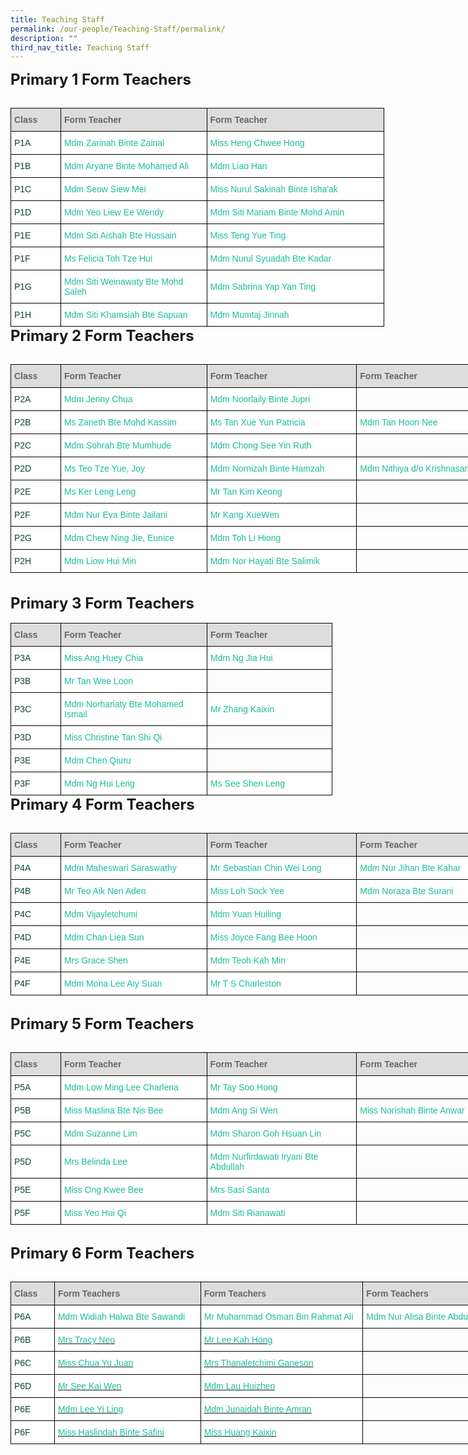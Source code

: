 ```yaml
---
title: Teaching Staff
permalink: /our-people/Teaching-Staff/permalink/
description: ""
third_nav_title: Teaching Staff
---
```

<style type="text/css">
.tg  {border-collapse:collapse;border-spacing:0;margin:0px auto;}
.tg td{border-color:black;border-style:solid;border-width:1px;font-family:Arial, sans-serif;font-size:14px;
  overflow:hidden;padding:10px 5px;word-break:normal;}
.tg th{border-color:black;border-style:solid;border-width:1px;font-family:Arial, sans-serif;font-size:14px;
  font-weight:normal;overflow:hidden;padding:10px 5px;word-break:normal;}
.tg .tg-yhj3{background-color:#FFF;color:#0C463A;text-align:left;vertical-align:middle}
.tg .tg-feqv{background-color:#DDD;color:#666;font-weight:bold;text-align:left;vertical-align:middle}
.tg .tg-o5fr{background-color:#FFF;color:#FD6500;text-align:left;vertical-align:middle}
</style>
<table align="left" class="tg" style="undefined; table-layout: fixed; width: 598px">
<colgroup>
<col style="width: 80px">
<col style="width: 234px">
<col style="width: 284px">
</colgroup>
<tbody>
 <tr>
		<td class="tg-feqv"><span style="color:#666;background-color:#DDD"><b>Class</b></span></td>
		<td class="tg-feqv"><span style="color:#666;background-color:#DDD"><b>Form Teacher</b></span></td>
		<td class="tg-feqv"><span style="color:#666;background-color:#DDD"><b>Form Teacher</b></span></td>
  </tr>
  
<span style="font-size:24px"><b>Primary 1 Form Teachers</b></span><br><br>
	<tr>
    <td class="tg-yhj3">P1A<br></td>
    <td class="tg-yhj3"><a href="mailto:zarinah_zainal@moe.edu.sg" style="text-decoration:none; color:#1ABC9C">Mdm Zarinah Binte Zainal</a><br></td>
<td class="tg-yhj3"><a href="mailto:heng_chwee_hong@moe.edu.sg" style="text-decoration:none; color:#1ABC9C">Miss Heng Chwee Hong</a><br></td>
</tr>
<tr>
    <td class="tg-yhj3">P1B<br></td>
    <td class="tg-yhj3"><a href="mailto:aryane_mohamed_ali@moe.edu.sg" style="text-decoration:none; color:#1ABC9C">Mdm Aryane Binte Mohamed Ali</a><br></td>
		<td class="tg-yhj3"><a href="mailto:liao_han@moe.edu.sg" style="text-decoration:none; color:#1ABC9C">Mdm Liao Han</a><br></td>
  </tr>
	<tr>
    <td class="tg-yhj3">P1C<br></td>
    <td class="tg-yhj3"><a href="mailto:seow_siew_mei@moe.edu.sg" style="text-decoration:none;color:#1ABC9C">Mdm Seow Siew Mei</a><br></td>
<td class="tg-yhj3"><a href="mailto:nurul_sakinah_ishaak@moe.edu.sg" style="text-decoration:none;color:#1ABC9C">Miss Nurul Sakinah Binte Isha'ak</a><br></td>
</tr>
	<tr>
    <td class="tg-yhj3">P1D<br></td>
    <td class="tg-yhj3"><a href="mailto:yeo_liew_ee_wendy@moe.edu.sg" style="text-decoration:none;color:#1ABC9C">Mdm Yeo Liew Ee Wendy</a><br></td>
		<td class="tg-yhj3"><a href="mailto:siti_mariam_mohd_amin@moe.edu.sg" style="text-decoration:none;color:#1ABC9C">Mdm Siti Mariam Binte Mohd Amin</a><br></td>
</tr>
	<tr>
    <td class="tg-yhj3">P1E<br></td>
    <td class="tg-yhj3"><a href="mailto:siti_aishah_hussain@moe.edu.sg" style="text-decoration:none;color:#1ABC9C">Mdm Siti Aishah Bte Hussain</a><br></td>
		<td class="tg-yhj3"><a href="mailto:teng_yue_ting@moe.edu.sg" style="text-decoration:none;color:#1ABC9C">Miss Teng Yue Ting</a><br></td>
 </tr>
	<tr>
    <td class="tg-yhj3">P1F<br></td>
    <td class="tg-yhj3"><a href="mailto:toh_sze_hui@moe.edu.sg" style="text-decoration:none;color:#1ABC9C">Ms Felicia Toh Tze Hui</a><br></td>
<td class="tg-yhj3"><a href="mailto:nurul_syuadah_kadar@moe.edu.sg" style="text-decoration:none;color:#1ABC9C">Mdm Nurul Syuadah Bte Kadar</a><br></td>
</tr>
<tr>
<td class="tg-yhj3">P1G<br></td>
<td class="tg-yhj3"><a href="mailto:siti_weinawaty_mohd_salleh@moe.edu.sg" style="text-decoration:none;color:#1ABC9C">Mdm Siti Weinawaty Bte Mohd Saleh</a><br></td>
<td class="tg-yhj3"><a href="mailto:yap_yan_ting_sabrina@moe.edu.sg" style="text-decoration:none;color:#1ABC9C">Mdm Sabrina Yap Yan Ting</a><br></td>
</tr>
	
<tr>
<td class="tg-yhj3">P1H<br></td>
<td class="tg-yhj3"><a href="mailto:siti_khamsiah_sapuan@moe.edu.sg" style="text-decoration:none;color:#1ABC9C">Mdm Siti Khamsiah Bte Sapuan</a><br></td>
<td class="tg-yhj3"><a href="mailto:mailto:mumtaj_jinnah@moe.edu.sg" style="text-decoration:none;color:#1ABC9C">Mdm Mumtaj Jinnah</a><br></td>
</tr>
</tbody>
</table>
<br>
<table class="tg" style="undefined;table-layout: fixed; width: 834px">
<colgroup>
<col style="width: 80px">
<col style="width: 234px">
<col style="width: 240px">
<col style="width: 280px">
</colgroup>
<tbody>
  <tr>
		<td class="tg-feqv"><span style="color:#666;background-color:#DDD"><b>Class</b></span></td>
		<td class="tg-feqv"><span style="color:#666;background-color:#DDD"><b>Form Teacher</b></span></td>
		<td class="tg-feqv"><span style="color:#666;background-color:#DDD"><b>Form Teacher</b></span></td>
		<td class="tg-feqv"><span style="color:#666;background-color:#DDD"><b>Form Teacher</b></span></td>
  </tr>
  
<span style="font-size:24px"><b>Primary 2 Form Teachers</b></span><br><br>	
<tr>
 <td class="tg-yhj3">P2A<br></td>
 <td class="tg-yhj3"><a href="mailto:chua_baofeng_jenny@moe.edu.sg" style="text-decoration:none;color:#1ABC9C">Mdm Jenny Chua</a><br></td>
<td class="tg-yhj3"><a href="mailto:noorlaily_jupri@moe.edu.sg" style="text-decoration:none;color:#1ABC9C">Mdm Noorlaily Binte Jupri</a><br></td>
<td><br></td>
</tr>
<tr>
<td class="tg-yhj3">P2B<br></td>
<td class="tg-yhj3"><a href="mailto:zaneth_mohd_kassim@moe.edu.sg" style="text-decoration:none;color:#1ABC9C">Ms Zaneth Bte Mohd Kassim</a><br></td>
<td class="tg-yhj3"><a href="mailto:tan_xue_yun_patricia@moe.edu.sg" style="text-decoration:none;color:#1ABC9C">Ms Tan Xue Yun Patricia</a><br></td>
<td class="tg-yhj3"><a href="mailto:tan_hoon_nee@moe.edu.sg" style="text-decoration:none;color:#1ABC9C">Mdm Tan Hoon Nee</a><br></td>
</tr>
<tr>
<td class="tg-yhj3">P2C<br></td>
<td class="tg-yhj3"><a href="mailto:sohrah_mumhude@moe.edu.sg" style="text-decoration:none;color:#1ABC9C">Mdm Sohrah Bte Mumhude</a><br></td>
<td class="tg-yhj3"><a href="mailto:chong_see_yin@moe.edu.sg" style="text-decoration:none;color:#1ABC9C">Mdm Chong See Yin Ruth</a><br></td>
<td><br></td>
</tr>
<tr>
<td class="tg-yhj3">P2D<br></td>
<td class="tg-yhj3"><a href="mailto:teo_tze_yue_joy@moe.edu.sg" style="text-decoration:none;color:#1ABC9C">Ms Teo Tze Yue, Joy</a><br></td>
<td class="tg-yhj3"><a href="mailto:nornizah_hamzah@moe.edu.sg" style="text-decoration:none;color:#1ABC9C">Mdm Nornizah Binte Hamzah</a><br></td>
<td class="tg-yhj3"><a href="mailto:nithiya_krishnasamy@moe.edu.sg" style="text-decoration:none;color:#1ABC9C">Mdm Nithiya d/o Krishnasamy</a><br></td>
</tr>
<tr>
<td class="tg-yhj3">P2E<br></td>
<td class="tg-yhj3"><a href="mailto:ker_leng_leng@moe.edu.sg" style="text-decoration:none;color:#1ABC9C">Ms Ker Leng Leng</a><br></td>
<td class="tg-yhj3"><a href="mailto:tan_kim_keong@moe.edu.sg" style="text-decoration:none;color:#1ABC9C">Mr Tan Kim Keong</a><br></td>
<td><br></td>
</tr>
<tr>
<td class="tg-yhj3">P2F<br></td>
<td class="tg-yhj3"><a href="mailto:nur_eva_jailani@moe.edu.sg" style="text-decoration:none;color:#1ABC9C">Mdm Nur Eva Binte Jailani</a><br></td>
<td class="tg-yhj3"><a href="mailto:kang_xue_wen@moe.edu.sg" style="text-decoration:none;color:#1ABC9C">Mr Kang XueWen</a><br></td>
<td><br></td>
</tr>
<tr>
<td class="tg-yhj3">P2G<br></td>
 <td class="tg-yhj3"><a href="mailto:chew_ning_jie_eunice@moe.edu.sg" style="text-decoration:none;color:#1ABC9C">Mdm Chew Ning Jie, Eunice</a><br></td>
<td class="tg-yhj3"><a href="mailto:toh_li_hiong@moe.edu.sg" style="text-decoration:none;color:#1ABC9C">Mdm Toh Li Hiong</a><br></td>
<td><br></td>
</tr>
<tr>
<td class="tg-yhj3">P2H<br></td>
<td class="tg-yhj3"><a href="mailto:liow_hui_min@moe.edu.sg" style="text-decoration:none;color:#1ABC9C">Mdm Liow Hui Min</a><br></td>
<td class="tg-yhj3"><a href="mailto:nor_hayati_salimik@moe.edu.sg" style="text-decoration:none;color:#1ABC9C">Mdm Nor Hayati Bte Salimik</a><br></td>
<td><br></td>
</tr>
</tbody>
</table>
			
<table align="left" class="tg" style="undefined; table-layout: fixed; width: 598px">
<colgroup>
<col style="width: 80px">
<col style="width: 234px">
<col style="width: 200px">
</colgroup>
<tbody>
<tr>
		<td class="tg-feqv"><span style="color:#666;background-color:#DDD"><b>Class</b></span></td>
		<td class="tg-feqv"><span style="color:#666;background-color:#DDD"><b>Form Teacher</b></span></td>
		<td class="tg-feqv"><span style="color:#666;background-color:#DDD"><b>Form Teacher</b></span></td>
  </tr>
  <br><br>
<span style="font-size:24px"><b>Primary 3 Form Teachers</b></span><br><br>
<tr>
<td class="tg-yhj3">P3A<br></td>
<td class="tg-yhj3"><a href="mailto:ang_huey_chia@moe.edu.sg" style="text-decoration:none;color:#1ABC9C">Miss Ang Huey Chia</a><br></td>
<td class="tg-yhj3"><a href="mailto:ng_jia_hui@moe.edu.sg" style="text-decoration:none;color:#1ABC9C">Mdm Ng Jia Hui</a><br></td>
</tr>
<tr>
<td class="tg-yhj3">P3B<br></td>
<td class="tg-yhj3"><a href="mailto:tan_wee_loon@moe.edu.sg" style="text-decoration:none;color:#1ABC9C">Mr Tan Wee Loon</a><br></td>
<td><br></td>
</tr>
<tr>
<td class="tg-yhj3">P3C<br></td>
 <td class="tg-yhj3"><a href="mailto:norhariaty_mohamed_ismail@moe.edu.sg" style="text-decoration:none;color:#1ABC9C">Mdm Norhariaty Bte Mohamed Ismail</a><br></td>
<td class="tg-yhj3"><a href="mailto:zhang_kaixin@moe.edu.sg" style="text-decoration:none;color:#1ABC9C">Mr Zhang Kaixin</a><br></td>
</tr>
<tr>
<td class="tg-yhj3">P3D<br></td>
<td class="tg-yhj3"><a href="mailto:tan_shi_qi_christine@moe.edu.sg" style="text-decoration:none;color:#1ABC9C">Miss Christine Tan Shi Qi</a><br></td>
<td><br></td>
</tr>
<tr>
<td class="tg-yhj3">P3E<br></td>
<td class="tg-yhj3"><a href="mailto:chen_qiuru@moe.edu.sg" style="text-decoration:none;color:#1ABC9C">Mdm Chen Qiuru</a><br></td>
<td><br></td>
</tr>
<tr>
<td class="tg-yhj3">P3F<br></td>
<td class="tg-yhj3"><a href="mailto:ng_hui_leng@moe.edu.sg" style="text-decoration:none;color:#1ABC9C">Mdm Ng Hui Leng</a><br></td>
<td class="tg-yhj3"><a href="mailto:see_shen_leng@moe.edu.sg" style="text-decoration:none;color:#1ABC9C">Ms See Shen Leng</a><br></td>
</tr>
</tbody>
</table>
<br>
<table class="tg" style="undefined;table-layout: fixed; width: 794px">
<colgroup>
<col style="width: 80px">
<col style="width: 234px">
<col style="width: 240px">
<col style="width: 240px">
</colgroup>
<tbody>
  <tr>
		<td class="tg-feqv"><span style="color:#666;background-color:#DDD"><b>Class</b></span></td>
		<td class="tg-feqv"><span style="color:#666;background-color:#DDD"><b>Form Teacher</b></span></td>
		<td class="tg-feqv"><span style="color:#666;background-color:#DDD"><b>Form Teacher</b></span></td>
		<td class="tg-feqv"><span style="color:#666;background-color:#DDD"><b>Form Teacher</b></span></td>
  </tr>
  
<span style="font-size:24px"><b>Primary 4 Form Teachers</b></span><br><br>
<tr>
<td class="tg-yhj3">P4A<br></td>
<td class="tg-yhj3"><a href="mailto:maheswari_saraswathy@moe.edu.sg" style="text-decoration:none;color:#1ABC9C">Mdm Maheswari Saraswathy</a><br></td>
<td class="tg-yhj3"><a href="mailto:chin_wei_long_sebastian@moe.edu.sg" style="text-decoration:none;color:#1ABC9C">Mr Sebastian Chin Wei Long</a><br></td>
<td class="tg-yhj3"><a href="mailto:nur_jihan_kahar@moe.edu.sg" style="text-decoration:none;color:#1ABC9C">Mdm Nur Jihan Bte Kahar</a><br></td>
</tr>
<tr>
<td class="tg-yhj3">P4B<br></td>
<td class="tg-yhj3"><a href="mailto:teo_aik_nen_aden@moe.edu.sg" style="text-decoration:none;color:#1ABC9C">Mr Teo Aik Nen Aden</a><br></td>
<td class="tg-yhj3"><a href="mailto:loh_sock_yee@moe.edu.sg" style="text-decoration:none;color:#1ABC9C">Miss Loh Sock Yee</a><br></td>
<td class="tg-yhj3"><a href="mailto:noraza_surani@moe.edu.sg" style="text-decoration:none;color:#1ABC9C">Mdm Noraza Bte Surani</a><br></td>
</tr>
<tr>
<td class="tg-yhj3">P4C<br></td>
<td class="tg-yhj3"><a href="mailto:vijayletchumi_periasamy@moe.edu.sg"  style="text-decoration:none;color:#1ABC9C">Mdm Vijayletchumi</a><br></td>
<td class="tg-yhj3"><a href="mailto:yuan_huiling@moe.edu.sg" style="text-decoration:none;color:#1ABC9C">Mdm Yuan Huiling</a><br></td>
<td><br></td>
</tr>
<tr>
<td class="tg-yhj3">P4D<br></td>
<td class="tg-yhj3"><a href="mailto:chan_liea_sun@moe.edu.sg" style="text-decoration:none;color:#1ABC9C">Mdm Chan Liea Sun</a><br></td>
<td class="tg-yhj3"><a href="mailto:fang_bee_hoon@moe.edu.sg" style="text-decoration:none;color:#1ABC9C">Miss Joyce Fang Bee Hoon</a><br></td>
<td><br></td>
</tr>
<tr>
<td class="tg-yhj3">P4E<br></td>
<td class="tg-yhj3"><a href="mailto:teo_xue_hua_grace@moe.edu.sg" style="text-decoration:none;color:#1ABC9C">Mrs Grace Shen</a><br></td>
<td class="tg-yhj3"><a href="mailto:teoh_kah_min@moe.edu.sg" style="text-decoration:none;color:#1ABC9C">Mdm Teoh Kah Min</a><br></td>
<td><br></td>
</tr>
<tr>
<td class="tg-yhj3">P4F<br></td>
<td class="tg-yhj3"><a href="mailto:lee_aiy_suan_mona@moe.edu.sg" style="text-decoration:none;color:#1ABC9C">Mdm Mona Lee Aiy Suan</a><br></td>
<td class="tg-yhj3"><a href="mailto:ts_charleston@moe.edu.sg" style="text-decoration:none;color:#1ABC9C">Mr T S Charleston</a><br></td>
<td><br></td>
</tr>
</tbody>
</table>
<br>	
<table class="tg" style="undefined;table-layout: fixed; width: 794px">
<colgroup>
<col style="width: 80px">
<col style="width: 234px">
<col style="width: 240px">
<col style="width: 240px">
</colgroup>
<tbody>
  <tr>
		<td class="tg-feqv"><span style="color:#666;background-color:#DDD"><b>Class</b></span></td>
		<td class="tg-feqv"><span style="color:#666;background-color:#DDD"><b>Form Teacher</b></span></td>
		<td class="tg-feqv"><span style="color:#666;background-color:#DDD"><b>Form Teacher</b></span></td>
		<td class="tg-feqv"><span style="color:#666;background-color:#DDD"><b>Form Teacher</b></span></td>
  </tr>
  
<span style="font-size:24px"><b>Primary 5 Form Teachers</b></span><br><br>
	<tr>
    <td class="tg-yhj3">P5A<br></td>
    <td class="tg-yhj3"><a href="mailto:low_ming_lee_charlena@moe.edu.sg" style="text-decoration:none;color:#1ABC9C">Mdm Low Ming Lee Charlena</a><br></td>
<td class="tg-yhj3"><a href="mailto:tay_soo_hong@moe.edu.sg" style="text-decoration:none;color:#1ABC9C">Mr Tay Soo Hong</a><br></td>
<td><br></td>
</tr>
<tr>
<td class="tg-yhj3">P5B<br></td>
<td class="tg-yhj3"><a href="mailto:maslina_nis_bee@moe.edu.sg" style="text-decoration:none;color:#1ABC9C">Miss Maslina Bte Nis Bee</a><br></td>
<td class="tg-yhj3"><a href="mailto:ang_si_wen@moe.edu.sg" style="text-decoration:none;color:#1ABC9C">Mdm Ang Si Wen</a><br></td>
<td class="tg-yhj3"><a href="mailto:norishah_anwar@moe.edu.sg" style="text-decoration:none;color:#1ABC9C">Miss Norishah Binte Anwar</a><br></td>
</tr>
<tr>
<td class="tg-yhj3">P5C<br></td>
<td class="tg-yhj3"><a href="mailto:lim_suzanne@moe.edu.sg" style="text-decoration:none;color:#1ABC9C">Mdm Suzanne Lim</a><br></td>
<td class="tg-yhj3"><a href="mailto:sharon_goh_hsuan_lin@moe.edu.sg" style="text-decoration:none;color:#1ABC9C">Mdm Sharon Goh Hsuan Lin</a><br></td>
<td><br></td>
</tr>
<tr>
<td class="tg-yhj3">P5D<br></td>
 <td class="tg-yhj3"><a href="mailto:cheong_kah_wai@moe.edu.sg" style="text-decoration:none;color:#1ABC9C">Mrs Belinda Lee</a><br></td>
<td class="tg-yhj3"><a href="mailto:nurfirdawati_iryani_abdull@moe.edu.sg" style="text-decoration:none;color:#1ABC9C">Mdm Nurfirdawati Iryani Bte Abdullah</a><br></td>
<td><br></td>
</tr>
<tr>
 <td class="tg-yhj3">P5E<br></td>
 <td class="tg-yhj3"><a href="mailto:ong_kwee_bee@moe.edu.sg" style="text-decoration:none;color:#1ABC9C">Miss Ong Kwee Bee</a><br></td>
<td class="tg-yhj3"><a href="mailto:sasi_santa@moe.edu.sg" style="text-decoration:none;color:#1ABC9C">Mrs Sasi Santa</a><br></td>
<td><br></td>
</tr>
<tr>
<td class="tg-yhj3">P5F<br></td>
    <td class="tg-yhj3"><a href="mailto:yeo_hui_qi@moe.edu.sg" style="text-decoration:none;color:#1ABC9C">Miss Yeo Hui Qi</a><br></td>
<td class="tg-yhj3"><a href="mailto:siti_rianawati_shukor@moe.edu.sg" style="text-decoration:none;color:#1ABC9C">Mdm Siti Rianawati</a><br></td>
<td><br></td>
</tr>
</tbody>
</table>
<br>
<table class="tg" style="undefined;table-layout: fixed; width: 834px">
<colgroup>
<col style="width: 70px">
<col style="width: 234px">
<col style="width: 260px">
<col style="width: 270px">
</colgroup>
<tbody>
  <tr>
		<td class="tg-feqv"><span style="color:#666;background-color:#DDD"><b>Class</b></span></td>
		<td class="tg-feqv"><span style="color:#666;background-color:#DDD"><b>Form Teachers</b></span></td>
		<td class="tg-feqv"><span style="color:#666;background-color:#DDD"><b>Form Teachers</b></span></td>
		<td class="tg-feqv"><span style="color:#666;background-color:#DDD"><b>Form Teachers</b></span></td>
  </tr>
  
<span style="font-size:24px"><b>Primary 6 Form Teachers</b></span><br><br>
	<tr>
 <td class="tg-yhj3">P6A<br></td>
 <td class="tg-yhj3"><a href="mailto:widiah_halwa_sawandi@moe.edu.sg" style="text-decoration:none;color:#1ABC9C">Mdm Widiah Halwa Bte Sawandi</a><br></td>
<td class="tg-yhj3"><a href="mailto:muhammad_osman_rahmat_ali@moe.edu.sg" style="text-decoration:none;color:#1ABC9C">Mr Muhammad Osman Bin Rahmat Ali</a><br></td>
<td class="tg-yhj3"><a href="mailto:nur_alisa_abdul_samad@moe.edu.sg" style="text-decoration:none;color:#1ABC9C">Mdm Nur Alisa Binte Abdul Samad</a><br></td>
  </tr>
	<tr>
    <td class="tg-yhj3">P6B<br></td>
    <td class="tg-yhj3"><a href="mailto:goh_seow_wen@moe.edu.sg"><span style="text-decoration:none;color:#1ABC9C">Mrs Tracy Neo</span></a><br></td>
		<td class="tg-yhj3"><a href="mailto:lee_kah_hong@schools.gov.sg"><span style="text-decoration:none;color:#1ABC9C">Mr Lee Kah Hong</span></a><br></td>
		<td><br></td>
  </tr>
	<tr>
    <td class="tg-yhj3">P6C<br></td>
    <td class="tg-yhj3"><a href="mailto:chua_yu_juan@moe.edu.sg"><span style="text-decoration:none;color:#1ABC9C">Miss Chua Yu Juan</span></a><br></td>
		<td class="tg-yhj3"><a href="mailto:thanaletchimi_ganeson@moe.edu.sg"><span style="text-decoration:none;color:#1ABC9C">Mrs Thanaletchimi Ganeson</span></a><br></td>
		<td><br></td>
  </tr>
	<tr>
    <td class="tg-yhj3">P6D<br></td>
    <td class="tg-yhj3"><a href="mailto:see_kai_wen@moe.edu.sg"><span style="text-decoration:none;color:#1ABC9C">Mr See Kai Wen</span></a><br></td>
		<td class="tg-yhj3"><a href="mailto:lau_huizhen@moe.edu.sg"><span style="text-decoration:none;color:#1ABC9C">Mdm Lau Huizhen</span></a><br></td>
		<td><br></td>
  </tr>
	<tr>
    <td class="tg-yhj3">P6E<br></td>
    <td class="tg-yhj3"><a href="mailto:lee_yi_ling@moe.edu.sg"><span style="text-decoration:none;color:#1ABC9C">Mdm Lee Yi Ling</span></a><br></td>
		<td class="tg-yhj3"><a href="mailto:junaidah_aan@moe.edu.sg"><span style="text-decoration:none;color:#1ABC9C">Mdm Junaidah Binte Amran</span></a><br></td>
		<td><br></td>
  </tr>
	<tr>
    <td class="tg-yhj3">P6F<br></td>
    <td class="tg-yhj3"><a href="mailto:haslindah_safini@moe.edu.sg"><span style="text-decoration:none;color:#1ABC9C">Miss Haslindah Binte Safini</span></a><br></td>
		<td class="tg-yhj3"><a href="mailto:huang_kaixin@moe.edu.sg"><span style="text-decoration:none;color:#1ABC9C">Miss Huang Kaixin</span></a><br></td>
		<td><br></td>
  </tr>
</tbody>
</table>